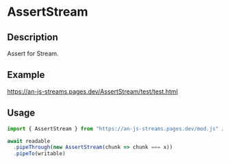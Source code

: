 # AssertStream

## Description
Assert for Stream.

## Example
https://an-js-streams.pages.dev/AssertStream/test/test.html

## Usage
```ts
import { AssertStream } from "https://an-js-streams.pages.dev/mod.js" // or .ts

await readable
  .pipeThrough(new AssertStream(chunk => chunk === x))
  .pipeTo(writable)
```